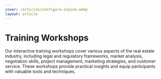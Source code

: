```yaml
---
cover: /articles/configure-alpine.webp
layout: article
---
```


# Training Workshops

Our interactive training workshops cover various aspects of the real estate industry, including legal and regulatory frameworks, market analysis, negotiation skills, project management, marketing strategies, and customer service. These workshops provide practical insights and equip participants with valuable tools and techniques.